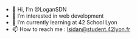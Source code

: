 - 👋 Hi, I’m @LoganSDN
- 👀 I’m interested in web development
- 🌱 I’m currently learning at 42 School Lyon
- 📫 How to reach me : lsidan@student.42lyon.fr

<!---
LoganSDN/LoganSDN is a ✨ special ✨ repository because its `README.md` (this file) appears on your GitHub profile.
You can click the Preview link to take a look at your changes.
--->
